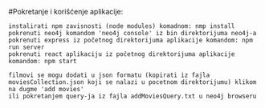 #Pokretanje i korišćenje aplikacije:

    instalirati npm zavisnosti (node modules) komadnom: nmp install
    pokrenuti neo4j komandom 'neo4j console' iz bin direktorijuma neo4j-a 
    pokrenuti express iz početnog direktorijuma aplikacije komandom: npm run server
    pokrenuti react aplikaciju iz početnog direktorijuma aplikacije komandom: npm start
    
    filmovi se mogu dodati u json formatu (kopirati iz fajla moviesCollection.json koji se nalazi u pocetnom direktorijumu) klikom na dugme 'add movies'
    ili pokretanjem query-ja iz fajla addMoviesQuery.txt u neo4j browseru
